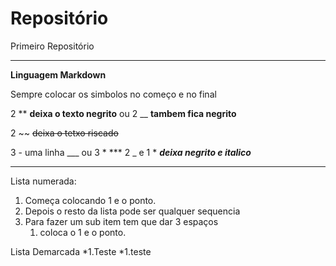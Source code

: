 # Repositório
 Primeiro Repositório
 ***

**Linguagem Markdown**

Sempre colocar os simbolos no começo e no final 

2 **  **deixa o texto negrito**
ou
2 __ __tambem fica negrito__

2 ~~ ~~deixa o tetxo riscado~~

3 - uma linha ___ ou 3 * ***
2 _ e 1 * __*deixa negrito e italico*__
___
Lista numerada:
1. Começa colocando 1 e o ponto. 
5. Depois o resto da lista pode ser qualquer sequencia
6. Para fazer um sub item tem que dar 3 espaços 
   1. coloca o 1 e o ponto.
  

Lista Demarcada
*1.Teste
   *1.teste
  





 
